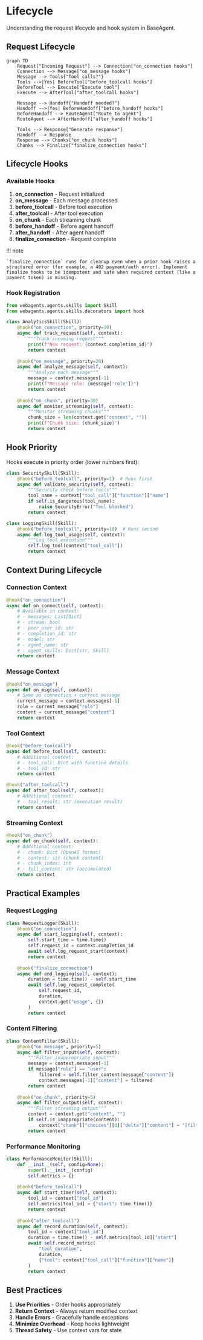 # Lifecycle

Understanding the request lifecycle and hook system in BaseAgent.

## Request Lifecycle

```mermaid
graph TD
    Request["Incoming Request"] --> Connection["on_connection hooks"]
    Connection --> Message["on_message hooks"]
    Message --> Tools{"Tool calls?"}
    Tools -->|Yes| BeforeTool["before_toolcall hooks"]
    BeforeTool --> Execute["Execute tool"]
    Execute --> AfterTool["after_toolcall hooks"]
    
    Message --> Handoff{"Handoff needed?"}
    Handoff -->|Yes| BeforeHandoff["before_handoff hooks"]
    BeforeHandoff --> RouteAgent["Route to agent"]
    RouteAgent --> AfterHandoff["after_handoff hooks"]
    
    Tools --> Response["Generate response"]
    Handoff --> Response
    Response --> Chunks["on_chunk hooks"]
    Chunks --> Finalize["finalize_connection hooks"]
```

## Lifecycle Hooks

### Available Hooks

1. **on_connection** - Request initialized
2. **on_message** - Each message processed
3. **before_toolcall** - Before tool execution
4. **after_toolcall** - After tool execution
5. **on_chunk** - Each streaming chunk
6. **before_handoff** - Before agent handoff
7. **after_handoff** - After agent handoff
8. **finalize_connection** - Request complete

!!! note

    `finalize_connection` runs for cleanup even when a prior hook raises a structured error (for example, a 402 payment/auth error). Implement finalize hooks to be idempotent and safe when required context (like a payment token) is missing.

### Hook Registration

```python
from webagents.agents.skills import Skill
from webagents.agents.skills.decorators import hook

class AnalyticsSkill(Skill):
    @hook("on_connection", priority=10)
    async def track_request(self, context):
        """Track incoming request"""
        print(f"New request: {context.completion_id}")
        return context
    
    @hook("on_message", priority=20)
    async def analyze_message(self, context):
        """Analyze each message"""
        message = context.messages[-1]
        print(f"Message role: {message['role']}")
        return context
    
    @hook("on_chunk", priority=30)
    async def monitor_streaming(self, context):
        """Monitor streaming chunks"""
        chunk_size = len(context.get("content", ""))
        print(f"Chunk size: {chunk_size}")
        return context
```

## Hook Priority

Hooks execute in priority order (lower numbers first):

```python
class SecuritySkill(Skill):
    @hook("before_toolcall", priority=1)  # Runs first
    async def validate_security(self, context):
        """Security check before tools"""
        tool_name = context["tool_call"]["function"]["name"]
        if self.is_dangerous(tool_name):
            raise SecurityError("Tool blocked")
        return context

class LoggingSkill(Skill):
    @hook("before_toolcall", priority=10)  # Runs second
    async def log_tool_usage(self, context):
        """Log tool execution"""
        self.log_tool(context["tool_call"])
        return context
```

## Context During Lifecycle

### Connection Context

```python
@hook("on_connection")
async def on_connect(self, context):
    # Available in context:
    # - messages: List[Dict]
    # - stream: bool
    # - peer_user_id: str
    # - completion_id: str
    # - model: str
    # - agent_name: str
    # - agent_skills: Dict[str, Skill]
    return context
```

### Message Context

```python
@hook("on_message")
async def on_msg(self, context):
    # Same as connection + current message
    current_message = context.messages[-1]
    role = current_message["role"]
    content = current_message["content"]
    return context
```

### Tool Context

```python
@hook("before_toolcall")
async def before_tool(self, context):
    # Additional context:
    # - tool_call: Dict with function details
    # - tool_id: str
    return context

@hook("after_toolcall")
async def after_tool(self, context):
    # Additional context:
    # - tool_result: str (execution result)
    return context
```

### Streaming Context

```python
@hook("on_chunk")
async def on_chunk(self, context):
    # Additional context:
    # - chunk: Dict (OpenAI format)
    # - content: str (chunk content)
    # - chunk_index: int
    # - full_content: str (accumulated)
    return context
```

## Practical Examples

### Request Logging

```python
class RequestLogger(Skill):
    @hook("on_connection")
    async def start_logging(self, context):
        self.start_time = time.time()
        self.request_id = context.completion_id
        await self.log_request_start(context)
        return context
    
    @hook("finalize_connection")
    async def end_logging(self, context):
        duration = time.time() - self.start_time
        await self.log_request_complete(
            self.request_id,
            duration,
            context.get("usage", {})
        )
        return context
```

### Content Filtering

```python
class ContentFilter(Skill):
    @hook("on_message", priority=5)
    async def filter_input(self, context):
        """Filter inappropriate input"""
        message = context.messages[-1]
        if message["role"] == "user":
            filtered = self.filter_content(message["content"])
            context.messages[-1]["content"] = filtered
        return context
    
    @hook("on_chunk", priority=5)
    async def filter_output(self, context):
        """Filter streaming output"""
        content = context.get("content", "")
        if self.is_inappropriate(content):
            context["chunk"]["choices"][0]["delta"]["content"] = "[filtered]"
        return context
```

### Performance Monitoring

```python
class PerformanceMonitor(Skill):
    def __init__(self, config=None):
        super().__init__(config)
        self.metrics = {}
    
    @hook("before_toolcall")
    async def start_timer(self, context):
        tool_id = context["tool_id"]
        self.metrics[tool_id] = {"start": time.time()}
        return context
    
    @hook("after_toolcall")
    async def record_duration(self, context):
        tool_id = context["tool_id"]
        duration = time.time() - self.metrics[tool_id]["start"]
        await self.record_metric(
            "tool_duration",
            duration,
            {"tool": context["tool_call"]["function"]["name"]}
        )
        return context
```

## Best Practices

1. **Use Priorities** - Order hooks appropriately
2. **Return Context** - Always return modified context
3. **Handle Errors** - Gracefully handle exceptions
4. **Minimize Overhead** - Keep hooks lightweight
5. **Thread Safety** - Use context vars for state 